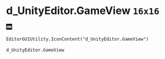 # d_UnityEditor.GameView `16x16`
<img src="/img/d_UnityEditor.GameView.png" width=16 height=16>

``` CSharp
EditorGUIUtility.IconContent("d_UnityEditor.GameView")
```
```
d_UnityEditor.GameView
```
